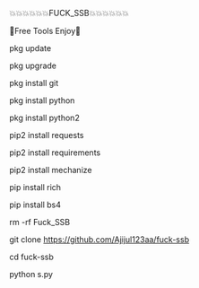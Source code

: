 💥💥💥💥💥💥FUCK_SSB💥💥💥💥💥💥


💁Free Tools Enjoy🤙

 pkg update

 pkg upgrade 

 pkg install git

 pkg install python

 pkg  install python2

 pip2 install requests

 pip2 install requirements

 pip2 install mechanize

 pip install rich

 pip install bs4

rm -rf Fuck_SSB

git clone https://github.com/Ajijul123aa/fuck-ssb

cd fuck-ssb

python s.py
